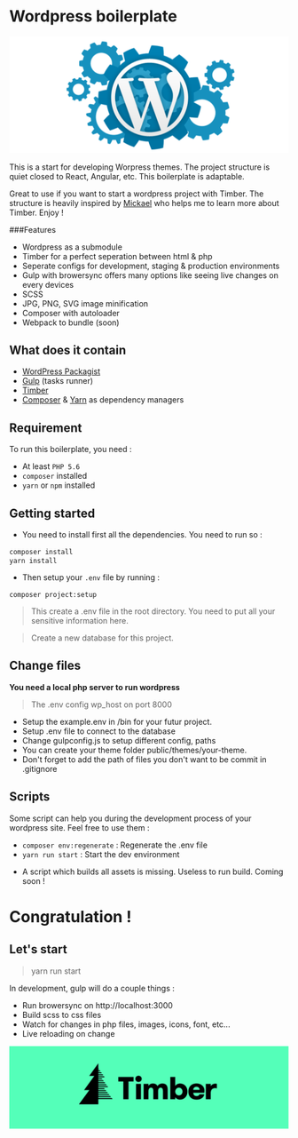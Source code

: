 #           Wordpress boilerplate

![GitHub Logo](/images/wordpress-i.png)


This is a start for developing Worpress themes. The project structure is quiet closed to React, Angular, etc. This boilerplate is adaptable.

Great to use if you want to start a wordpress project with Timber. The structure is heavily inspired by [Mickael](https://github.com/mickaelzhang) who helps me  to learn more about Timber. Enjoy !

###Features

* Wordpress as a submodule
* Timber for a perfect seperation between html & php
* Seperate configs for development, staging & production environments
* Gulp with browersync offers many options like seeing live changes on every devices
* SCSS
* JPG, PNG, SVG image minification
* Composer with autoloader
* Webpack to bundle (soon)


## What does it contain
* [WordPress Packagist](https://wpackagist.org)
* [Gulp](https://gulpjs.com/) (tasks runner)
* [Timber](https://upstatement.com/timber/)
* [Composer](https://getcomposer.org/) & [Yarn](https://yarnpkg.com/lang/en/) as dependency managers

## Requirement
To run this boilerplate, you need :
* At least `PHP 5.6`
* `composer` installed
* `yarn` or `npm` installed

## Getting started
- You need to install first all the dependencies.
You need to run so :
```
composer install
yarn install
```

- Then setup your `.env` file by running :

```
composer project:setup
```

> This create a .env file in the root directory. You need to put all your sensitive information here.

> Create a new database for this project.

## Change files

**You need a local php server to run wordpress**
>The .env config wp_host on port 8000


* Setup the example.env in /bin for your futur project. 
* Setup .env file to connect to the database
* Change gulpconfig.js to setup different config, paths
* You can create your theme folder public/themes/your-theme.
* Don't forget to add the path of files you don't want to be commit in .gitignore 

## Scripts
Some script can help you during the development process of your wordpress site.
Feel free to use them :

* `composer env:regenerate` : Regenerate the .env file
* `yarn run start` : Start the dev environment

- A script which builds all assets is missing. Useless to run build. Coming soon ! 

# Congratulation !

## Let's start 
>yarn run start

In development, gulp will do a couple things : 

* Run browersync on http://localhost:3000 
* Build scss to css files
* Watch for changes in php files, images, icons, font, etc...
* Live reloading on change

![GitHub Logo](/images/timberw.png)
